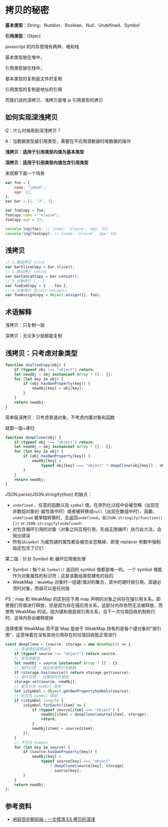 # 拷贝的秘密

**基本类型**：String、Number、Boolean、Null、Undefined、Symbol

**引用类型**：Object

javascript 的内存管理有两种，堆和栈

基本类型放在堆中，

引用类型放在栈中，

基本类型的复制是文件的复制

引用类型的复制是地址的引用

而我们说的深拷贝、浅拷贝是堆 js 引用类型的拷贝

## 如何实现深浅拷贝

Q：什么时候用到深浅拷贝？

A：当数据类型威引用类型，需要在不应用源数据时堆数据的操作

**浅拷贝：适用于引用类型内值为基本类型**

**深拷贝：适用于引用类型内值包含引用类型**

来观察下面一个场景

```javascript
var foo = {
    name: "johan",
    age: 22,
};
var bar = [1, "2", 3];

var fooCopy = foo;
fooCopy.name = "elaine";
fooCopy.age = 33;

console.log(foo); // {name: 'elaine', age: 33}
console.log(fooCopy); // {name: 'elaine', age: 33}
```

## 浅拷贝

```javascript
// 1.数组拷贝 slice
var barSliceCopy = bar.slice();
// 2.数组拷贝 concat
var barConcatCopy = bar.concat();
// 3.对象拷贝 {...}
var fooEs6Copy = { ...foo };
// 4.对象拷贝 Object.assign()
var fooAssignCopy = Object.assign({}, foo);
```

## 术语解释

浅拷贝：只复制一层

深拷贝：无论多少层都能复制

## 浅拷贝：只考虑对象类型

```javascript
function shallowCopy(obj) {
    if (typeof obj !== "object") return;
    let newObj = obj instanceof Array ? [] : {};
    for (let key in obj) {
        if (obj.hasOwnProperty(key)) {
            newObj[key] = obj[key];
        }
    }
    return newObj;
}
```

简单版深拷贝：只考虑普通对象，不考虑内置对象和函数

就第一版+递归

```javascript
function deepClone(obj) {
    if (typeof obj !== "object") return;
    let newObj = obj instanceof Array ? [] : {};
    for (let key in obj) {
        if (obj.hasOwnProperty(key)) {
            newObj[key] =
                typeof obj[key] === "object" ? deepClone(obj[key]) : obj[key];
        }
    }
    return newObj;
}
```

JSON.parse(JSON.stringify(foo)) 的缺点：

-   `undefined` 、任意的函数以及 `symbol` 值，在序列化过程中会被忽略（出现在非数组对象的-属性值中时）或者被转移成`null`（出现在数组中时）。函数、`undefined` 被单独转换时，会返回`undefined`，如`JSON.stringify(function(){})` or `JSON.stringify(undefined)`
-   对包含循环引用的对象（对象之间互相引用，形成无限循环）执行此方法，会抛出错误
-   所有以`symbol` 为属性键的属性都会被完全忽略掉，即便 replacer 参数中强制指定包含了它们

第二版：针对 Symbol 和 循环应用做处理

-   Symbol：每个从 `Symbol()` 返回的 symbol 值都是唯一的。一个 symbol 值能作为对象属性的标识符；这是该数组类型建有的目的
-   WeakMap：`WeakMap` 对象时一组键/值对的集合，其中的键时弱引用。其键必须时对象，而值可以是任何值

PS：map 和 WeakMap 的区别在于用 map 声明的对象之间存在强引用关系。即使我们将值进行释放，但是因为存在强应用关系，这部分内存依然无法被释放，而使用 WeakMap 的话，因为键和值是弱引用关系，当下一次垃圾回收机制执行时，这块内存会被释放掉

选择使用 WeakMap 而不是 Map 是由于 WeakMap 持有的是每个键对象的”弱引用“，这意味着在没有其他引用存在时垃圾回收能正常进行

```javascript
const deepClone = (source, storage = new WeakMap()) => {
    // 普通类型直接返回
    if (typeof source !== "object") return source;
    // 是否是数组
    let newObj = source instanceof Array ? [] : {};
    // 循环引用 - 返回存储的引用数据
    if (storage.has(source)) return storage.get(source);
    // 循环应用 - 设置临时存储值
    storage.set(source, newObj);
    // 是否包含 Symbol 类型
    let isSymbol = Object.getOwnPropertySymbols(source);
    // 若包含 Symbol 类型
    if (isSymbol.length) {
        isSymbol.forEach((item) => {
            if (typeof source[item] === "object") {
                newObj[item] = deepClone(source[item], storage);
                return;
            }
            newObj[item] = source[item];
        });
    }
    // 不包含 Symbol
    for (let key in source) {
        if (source.hasOwnProperty(key)) {
            newObj[key] =
                typeof source[key] === "object"
                    ? deepClone(source[key], storage)
                    : source[key];
        }
    }
    return newObj;
};
```

## 参考资料

-   [闲庭信步聊前端 - 一文摸清 ES 拷贝的深浅](https://zhuanlan.zhihu.com/p/338443023?utm_source=wechat_session&utm_medium=social&utm_oi=56197411504128)
